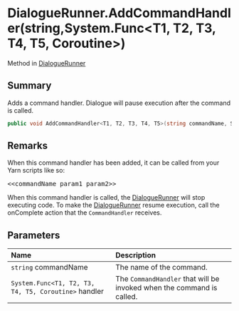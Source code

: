 # DialogueRunner.AddCommandHandler(string,System.Func<T1, T2, T3, T4, T5, Coroutine>)

Method in [DialogueRunner](/api/csharp/yarn.unity.dialoguerunner.md)

## Summary


Adds a command handler. Dialogue will pause execution after the
command is called.


```csharp
public void AddCommandHandler<T1, T2, T3, T4, T5>(string commandName, System.Func<T1, T2, T3, T4, T5, Coroutine> handler)
```

## Remarks

<p>When this command handler has been added, it can be called
from your Yarn scripts like so:</p> <pre lang="yarn">
&lt;&lt;commandName param1 param2&gt;&gt;
</pre> <p>When this command handler is called, the <a href="yarn.unity.dialoguerunner.md">DialogueRunner</a> will stop executing code. To make the <a href="yarn.unity.dialoguerunner.md">DialogueRunner</a> resume execution, call the onComplete action
that the <code>CommandHandler</code> receives.</p>

## Parameters

|Name|Description|
|:---|:---|
|`string` commandName|The name of the command.|
|`System.Func<T1, T2, T3, T4, T5, Coroutine>` handler|The  <code>CommandHandler</code>  that will be invoked when the command is called.|

